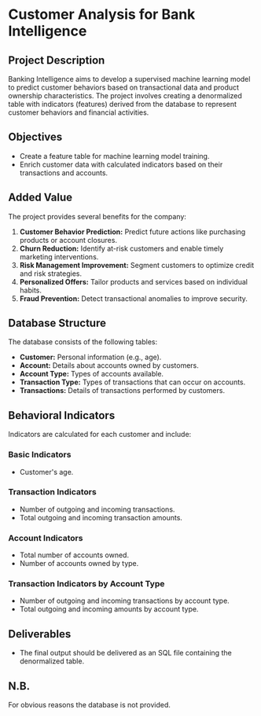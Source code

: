 # Customer Analysis for Bank Intelligence 

## Project Description
Banking Intelligence aims to develop a supervised machine learning model to predict customer behaviors based on transactional data and product ownership characteristics. The project involves creating a denormalized table with indicators (features) derived from the database to represent customer behaviors and financial activities.

## Objectives
- Create a feature table for machine learning model training.
- Enrich customer data with calculated indicators based on their transactions and accounts.

## Added Value
The project provides several benefits for the company:
1. **Customer Behavior Prediction:** Predict future actions like purchasing products or account closures.
2. **Churn Reduction:** Identify at-risk customers and enable timely marketing interventions.
3. **Risk Management Improvement:** Segment customers to optimize credit and risk strategies.
4. **Personalized Offers:** Tailor products and services based on individual habits.
5. **Fraud Prevention:** Detect transactional anomalies to improve security.

## Database Structure
The database consists of the following tables:
- **Customer:** Personal information (e.g., age).
- **Account:** Details about accounts owned by customers.
- **Account Type:** Types of accounts available.
- **Transaction Type:** Types of transactions that can occur on accounts.
- **Transactions:** Details of transactions performed by customers.

## Behavioral Indicators
Indicators are calculated for each customer and include:

### Basic Indicators
- Customer's age.

### Transaction Indicators
- Number of outgoing and incoming transactions.
- Total outgoing and incoming transaction amounts.

### Account Indicators
- Total number of accounts owned.
- Number of accounts owned by type.

### Transaction Indicators by Account Type
- Number of outgoing and incoming transactions by account type.
- Total outgoing and incoming amounts by account type.

## Deliverables
- The final output should be delivered as an SQL file containing the denormalized table.

## N.B.
For obvious reasons the database is not provided.

